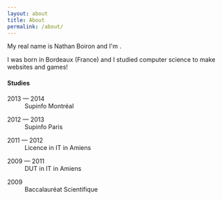 ```yaml
---
layout: about
title: About
permalink: /about/
---
```


<p>
    My real name is Nathan Boiron and I'm <span id="age"></span>.
</p>

I was born in Bordeaux (France) and I studied computer science to make websites and games!

<h4>Studies</h4>

<dl class="dl-horizontal">
    <dt>2013 &mdash; 2014</dt>
    <dd>Supinfo Montréal</dd>
</dl>
<dl class="dl-horizontal">
    <dt>2012 &mdash; 2013</dt>
    <dd>Supinfo Paris</dd>
</dl>
<dl class="dl-horizontal">
    <dt>2011 &mdash; 2012</dt>
    <dd>Licence in IT in Amiens</dd>
</dl>
<dl class="dl-horizontal">
    <dt>2009 &mdash; 2011</dt>
    <dd>DUT in IT in Amiens</dd>
</dl>
<dl class="dl-horizontal">
    <dt>2009</dt>
    <dd>Baccalauréat Scientifique</dd>
</dl>
